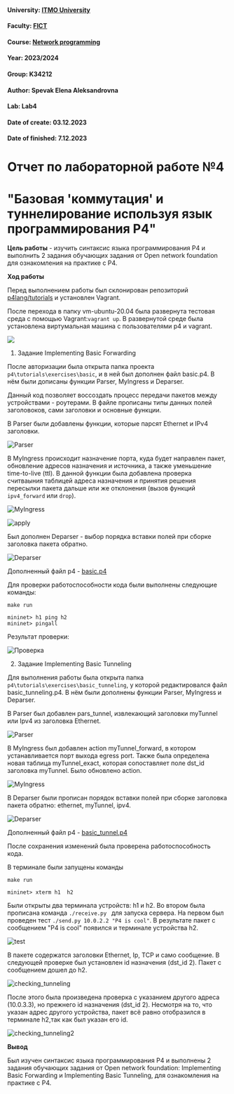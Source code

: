 #### University: [ITMO University](https://##3itmo.ru/ru/)
#### Faculty: [FICT](https://fict.itmo.ru)
#### Course: [Network programming](https://github.com/itmo-ict-faculty/network-programming)
#### Year: 2023/2024
#### Group: K34212
#### Author: Spevak Elena Aleksandrovna
#### Lab: Lab4
#### Date of create: 03.12.2023
#### Date of finished: 7.12.2023

# **Отчет по лабораторной работе №4** 

# "Базовая 'коммутация' и туннелирование используя язык программирования P4"

**Цель работы** - изучить синтаксис языка программирования P4 и выполнить 2 задания обучающих задания от Open network foundation для ознакомления на практике с P4.

**Ход работы**
 
Перед выполнением работы был склонирован репозиторий [p4lang/tutorials](https://github.com/p4lang/tutorials/tree/master) и установлен Vagrant.

После перехода в папку vm-ubuntu-20.04 была развернута тестовая среда с помощью Vagrant:```vagrant up```. В развернутой среде была установлена виртумальная машина с пользователями p4 и vagrant.  

![](https://github.com/LenaSpevak/2023-2024-network_programming-k34212-spevak_e_a/blob/main/lab4/screenshots/vm_vargrant.png)

1. Задание Implementing Basic Forwarding

После авторизации была открыта папка проекта ```p4\tutorials\exercises\basic```, и в ней был дополнен файл basic.p4. В нём были дописаны функции Parser, MyIngress и Deparser. 

Данный код позволяет воссоздать процесc передачи пакетов между устройствами - роутерами. В файле прописаны типы данных полей заголовоков, сами заголовки и основные функции.  

В Parser были добавлены функции, которые парсят Ethernet и IPv4 заголовки.

![Parser](https://github.com/LenaSpevak/2023-2024-network_programming-k34212-spevak_e_a/blob/main/lab4/screenshots/parser1.png)

В MyIngress происходит назначение порта, куда будет направлен пакет, обновление адресов назначения и источника, а также уменьшение time-to-live (ttl). В данной функции была добавлена проверка считваыния таблицей адреса назначения и принятия решения пересылки пакета дальше или же отклонения (вызов функций  ```ipv4_forward``` или ```drop```).

![MyIngress](https://github.com/LenaSpevak/2023-2024-network_programming-k34212-spevak_e_a/blob/main/lab4/screenshots/MyIngress1.png)

![apply](https://github.com/LenaSpevak/2023-2024-network_programming-k34212-spevak_e_a/blob/main/lab4/screenshots/apply_in_MyIngress1.png)

Был дополнен Deparser - выбор порядка вставки полей при сборке заголовка пакета обратно.

![Deparser](https://github.com/LenaSpevak/2023-2024-network_programming-k34212-spevak_e_a/blob/main/lab4/screenshots/Deparser1.png)

Дополненный файл p4 - [basic.p4](https://github.com/LenaSpevak/2023-2024-network_programming-k34212-spevak_e_a/blob/main/lab4/files/basic.p4)

Для проверки работоспособности кода были выполнены следующие команды:

```
make run

mininet> h1 ping h2
mininet> pingall
```
Результат проверки:

![Проверка](https://github.com/LenaSpevak/2023-2024-network_programming-k34212-spevak_e_a/blob/main/lab4/screenshots/testing_basic.p4.png)

2. Задание Implementing Basic Tunneling

 Для выполнения работы была открыта папка ```p4\tutorials\exercises\basic_tunneling```, у которой редактировался файл basic_tunneling.p4. В нём были дополнены функции Parser, MyIngress и Deparser.

В Parser был добавлен pars_tunnel, извлекающий заголовки myTunnel или Ipv4 из заголовка  Ethernet.

![Parser](https://github.com/LenaSpevak/2023-2024-network_programming-k34212-spevak_e_a/blob/main/lab4/screenshots/Parser2.png)

В MyIngress был добавлен action myTunnel_forward, в котором устанавливается порт выхода egress port. Также была определена новая таблица myTunnel_exact, которая сопоставляет поле dst_id заголовка myTunnel. Было обновлено action.

![MyIngress](https://github.com/LenaSpevak/2023-2024-network_programming-k34212-spevak_e_a/blob/main/lab4/screenshots/MyIngress2.png)

В Deparser были прописан порядок вставки полей при сборке заголовка пакета обратно:  ethernet, myTunnel, ipv4.

![Deparser](https://github.com/LenaSpevak/2023-2024-network_programming-k34212-spevak_e_a/blob/main/lab4/screenshots/Deparser2.png)

Дополненный файл p4 - [basic_tunnel.p4](https://github.com/LenaSpevak/2023-2024-network_programming-k34212-spevak_e_a/blob/main/lab4/files/basic_tunnel.p4)

После сохранения изменений была проверена работоспособность кода.

В терминале были запущены команды 

```
make run

mininet> xterm h1  h2
```

Были открыты два терминала устройств: h1 и h2. Во втором была прописана команда ```./receive.py ``` для запуска сервера. На первом был проведен тест ```./send.py 10.0.2.2 "P4 is cool"```. В результате пакет с сообщением "P4 is cool" появился и  терминале устройства h2. 

![test](https://github.com/LenaSpevak/2023-2024-network_programming-k34212-spevak_e_a/blob/main/lab4/screenshots/check1.png)

В пакете содержатся заголовки Ethernet, Ip, TCP и само сообщение. В следующей проверке был установлен id назначения (dst_id 2). Пакет с сообщением дошел до h2.

![checking_tunneling](https://github.com/LenaSpevak/2023-2024-network_programming-k34212-spevak_e_a/blob/main/lab4/screenshots/check2.png)

После этого была произведена проверка с указанием другого адреса (10.0.3.3), но прежнего id назначения (dst_id 2). Несмотря на то, что указан адрес другого устройства, пакет всё равно отобразился в терминале h2,так как был указан его id.

![checking_tunneling2](https://github.com/LenaSpevak/2023-2024-network_programming-k34212-spevak_e_a/blob/main/lab4/screenshots/check3.png)

**Вывод**

Был изучен синтаксис языка программирования P4 и выполнены 2 задания обучающих задания от Open network foundation: Implementing Basic Forwarding и Implementing Basic Tunneling, для ознакомления на практике с P4.



